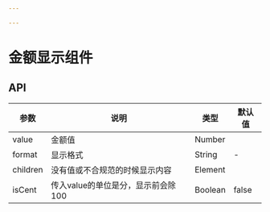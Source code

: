 ```yaml
---

---
```


# 金额显示组件

## API

| 参数      | 说明                                      | 类型         | 默认值 |
|----------|------------------------------------------|-------------|-------|
| value | 金额值 | Number |  |
| format | 显示格式 | String | - |
| children |  没有值或不合规范的时候显示内容 | Element |  |
| isCent | 传入value的单位是分，显示前会除100 | Boolean | false |

